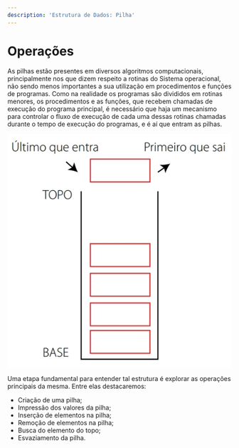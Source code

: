 ```yaml
---
description: 'Estrutura de Dados: Pilha'
---
```


# Operações

As pilhas estão presentes em diversos algoritmos computacionais, principalmente nos que dizem respeito a rotinas do Sistema operacional, não sendo menos importantes a sua utilização em procedimentos e funções de programas. Como na realidade os programas são divididos em rotinas menores, os procedimentos e as funções, que recebem chamadas de execução do programa principal, é necessário que haja um mecanismo para controlar o fluxo de execução de cada uma dessas rotinas chamadas durante o tempo de execução do programas, e é aí que entram as pilhas.

![Princ&#xED;pio LIFO](../../.gitbook/assets/captura-de-tela-2020-09-03-a-s-21.37.08.png)

Uma etapa fundamental para entender tal estrutura é explorar as operações principais da mesma. Entre elas destacaremos:

* Criação de uma pilha;
* Impressão dos valores da pilha;
* Inserção de elementos na pilha;
* Remoção de elementos na pilha;
* Busca do elemento do topo;
* Esvaziamento da pilha.

